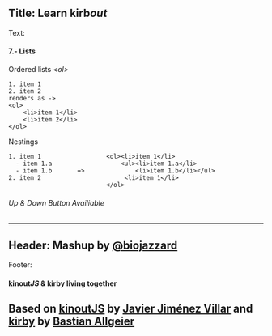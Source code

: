 Title: Learn kirb*out*
----
Text:
#### 7.- Lists
Ordered lists *&lt;ol&gt;*
```
1. item 1
2. item 2
renders as ->
<ol>
    <li>item 1</li>
    <li>item 2</li>
</ol>
```
Nestings
```
1. item 1                  <ol><li>item 1</li>
  - item 1.a                   <ul><li>item 1.a</li>
  - item 1.b       =>              <li>item 1.b</li></ul>
2. item 2                       <li>item 1</li>
                           </ol>
```
###### *Up* & *Down* Button Availiable
----
Header:
Mashup by [@biojazzard](https://github.com/biojazzard)
----
Footer:
#### kinout*JS* & kirby living together
Based on [kinoutJS](https://github.com/soyjavi/Kinout) by [Javier Jiménez Villar](https://github.com/soyjavi) and [kirby](https://github.com/bastianallgeier/kirbycms) by [Bastian Allgeier](https://github.com/bastianallgeier)
----
